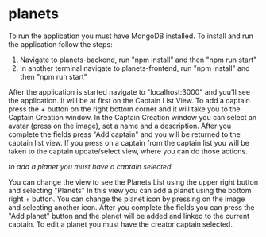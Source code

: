 # planets

To run the application you must have MongoDB installed.
To install and run the application follow the steps:
1. Navigate to planets-backend, run "npm install" and then "npm run start"
2. In another terminal navigate to planets-frontend, run "npm install" and then "npm run start"

After the application is started navigate to "localhost:3000" and you'll see the application.
It will be at first on the Captain List View.
To add a captain press the + button on the right bottom corner and it will take you to the Captain Creation window.
In the Captain Creation window you can select an avatar (press on the image), set a name and a description. After you complete the fields press "Add captain" and you will be returned to the captain list view.
If you press on a captain from the captain list you will be taken to the captain update/select view, where you can do those actions.

*to add a planet you must have a captain selected*

You can change the view to see the Planets List using the upper right button and selecting "Planets"
In this view you can add a planet using the bottom right + button. You can change the planet icon by pressing on the image and selecting another icon.
After you complete the fields you can press the "Add planet" button and the planet will be added and linked to the current captain.
To edit a planet you must have the creator captain selected.
